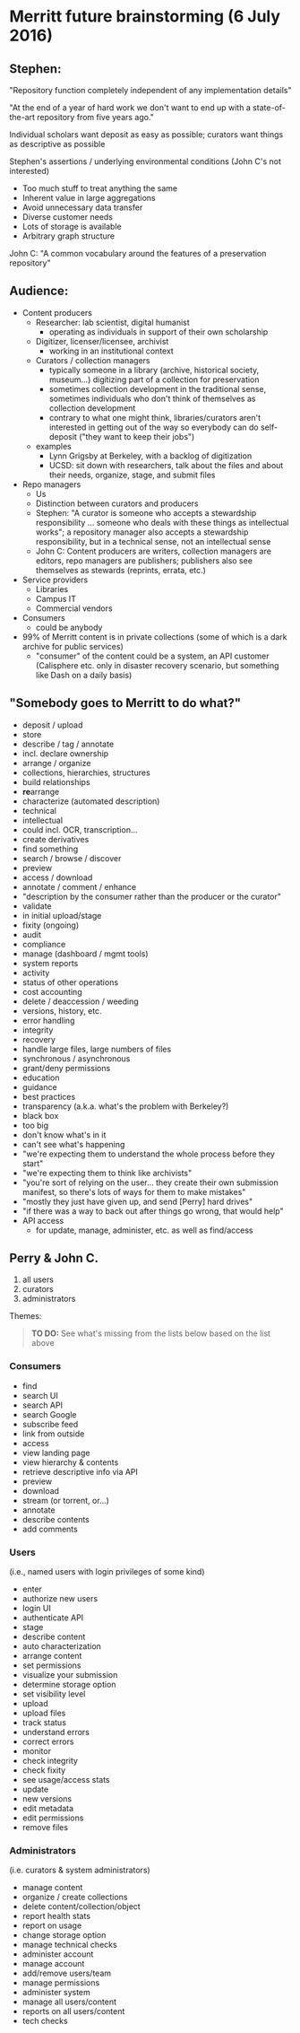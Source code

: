 # Merritt future brainstorming (6 July 2016)

## Stephen:

"Repository function completely independent of any implementation details"

"At the end of a year of hard work we don't want to end up with a
state-of-the-art repository from five years ago."

Individual scholars want deposit as easy as possible; curators want things
as descriptive as possible

Stephen's assertions / underlying environmental conditions (John C's not
interested)

- Too much stuff to treat anything the same
- Inherent value in large aggregations
- Avoid unnecessary data transfer
- Diverse customer needs
- Lots of storage is available
- Arbitrary graph structure

John C: "A common vocabulary around the features of a preservation
repository"

## Audience:

- Content producers
  - Researcher: lab scientist, digital humanist
    - operating as individuals in support of their own scholarship
  - Digitizer, licenser/licensee, archivist
    - working in an institutional context
  - Curators / collection managers
    - typically someone in a library (archive, historical society,
      museum...) digitizing part of a collection for preservation
    - sometimes collection development in the traditional sense,
      sometimes individuals who don't think of themselves as collection development
    - contrary to what one might think, libraries/curators aren't interested in
      getting out of the way so everybody can do self-deposit ("they want to
      keep their jobs")
  - examples
    - Lynn Grigsby at Berkeley, with a backlog of digitization
    - UCSD: sit down with researchers, talk about the files and about
      their needs, organize, stage, and submit files
- Repo managers
  - Us
  - Distinction between curators and producers
  - Stephen: "A curator is someone who accepts a stewardship responsibility
    ... someone who deals with these things as intellectual works"; a
    repository manager also accepts a stewardship responsibility, but in a
    technical sense, not an intellectual sense
  - John C: Content producers are writers, collection managers are editors,
      repo managers are publishers; publishers also see themselves as
      stewards (reprints, errata, etc.)
- Service providers
  - Libraries
  - Campus IT
  - Commercial vendors
- Consumers
  - could be anybody
- 99% of Merritt content is in private collections (some of which is a dark
  archive for public services)
  - "consumer" of the content could be a system, an API customer
    (Calisphere etc. only in disaster recovery scenario, but something like
    Dash on a daily basis)

## "Somebody goes to Merritt to do what?"

- deposit / upload
- store
- describe / tag / annotate
- incl. declare ownership
- arrange / organize
- collections, hierarchies, structures
- build relationships
- **re**arrange
- characterize (automated description)
- technical
- intellectual
- could incl. OCR, transcription...
- create derivatives
- find something
- search / browse / discover
- preview
- access / download
- annotate / comment / enhance
- "description by the consumer rather than the producer or the
  curator"
- validate
- in initial upload/stage
- fixity (ongoing)
- audit
- compliance
- manage (dashboard / mgmt tools)
- system reports
- activity
- status of other operations
- cost accounting
- delete / deaccession / weeding
- versions, history, etc.
- error handling
- integrity
- recovery
- handle large files, large numbers of files
- synchronous / asynchronous
- grant/deny permissions
- education
- guidance
- best practices
- transparency (a.k.a. what's the problem with Berkeley?)
- black box
- too big
- don't know what's in it
- can't see what's happening
- "we're expecting them to understand the whole process before they
  start"
- "we're expecting them to think like archivists"
- "you're sort of relying on the user... they create their own submission
  manifest, so there's lots of ways for them to make mistakes"
- "mostly they just have given up, and send \[Perry\] hard drives"
- "if there was a way to back out after things go wrong, that would
  help"
- API access
  - for update, manage, administer, etc. as well as find/access

## Perry & John C.

1.  all users
2.  curators
3.  administrators

Themes:

> **TO DO:** See what's missing from the lists below based on the list
> above

### Consumers

- find
- search UI
- search API
- search Google
- subscribe feed
- link from outside
- access
- view landing page
- view hierarchy & contents
- retrieve descriptive info via API
- preview
- download
- stream (or torrent, or...)
- annotate
- describe contents
- add comments

### Users

(i.e., named users with login privileges of some kind)

- enter
- authorize new users
- login UI
- authenticate API
- stage
- describe content
- auto characterization
- arrange content
- set permissions
- visualize your submission
- determine storage option
- set visibility level
- upload
- upload files
- track status
- understand errors
- correct errors
- monitor
- check integrity
- check fixity
- see usage/access stats
- update
- new versions
- edit metadata
- edit permissions
- remove files

### Administrators

(i.e. curators & system administrators)

- manage content
- organize / create collections
- delete content/collection/object
- report health stats
- report on usage
- change storage option
- manage technical checks
- administer account
- manage account
- add/remove users/team
- manage permissions
- administer system
- manage all users/content
- reports on all users/content
- tech checks
